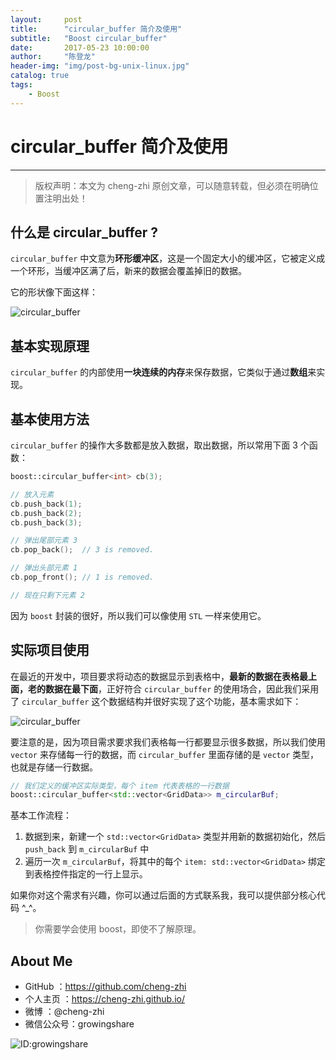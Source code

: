 ```yaml
---
layout:    	post
title:      "circular_buffer 简介及使用"
subtitle:   "Boost circular_buffer"
date:       2017-05-23 10:00:00
author:     "陈登龙"
header-img: "img/post-bg-unix-linux.jpg"
catalog: true
tags:
    - Boost
---
```


# circular_buffer 简介及使用
***
> 版权声明：本文为 cheng-zhi 原创文章，可以随意转载，但必须在明确位置注明出处！ 

## 什么是 circular_buffer ?
`circular_buffer` 中文意为**环形缓冲区**，这是一个固定大小的缓冲区，它被定义成一个环形，当缓冲区满了后，新来的数据会覆盖掉旧的数据。


它的形状像下面这样：

![circular_buffer](https://cheng-zhi.github.io/img/C++/circular_buffer.png)


## 基本实现原理
`circular_buffer` 的内部使用**一块连续的内存**来保存数据，它类似于通过**数组**来实现。



## 基本使用方法
`circular_buffer` 的操作大多数都是放入数据，取出数据，所以常用下面 3 个函数：
```cpp
boost::circular_buffer<int> cb(3);

// 放入元素
cb.push_back(1);
cb.push_back(2);
cb.push_back(3);

// 弹出尾部元素 3
cb.pop_back();  // 3 is removed.

// 弹出头部元素 1
cb.pop_front(); // 1 is removed.

// 现在只剩下元素 2
```
因为 `boost` 封装的很好，所以我们可以像使用 `STL` 一样来使用它。


## 实际项目使用
在最近的开发中，项目要求将动态的数据显示到表格中，**最新的数据在表格最上面，老的数据在最下面**，正好符合 `circular_buffer` 的使用场合，因此我们采用了 `circular_buffer` 这个数据结构并很好实现了这个功能，基本需求如下：

![circular_buffer](https://cheng-zhi.github.io/img/C++/circular_buf_use.png)

要注意的是，因为项目需求要求我们表格每一行都要显示很多数据，所以我们使用 `vector` 来存储每一行的数据，而 `circular_buffer` 里面存储的是 `vector` 类型，也就是存储一行数据。

```cpp
// 我们定义的缓冲区实际类型，每个 item 代表表格的一行数据
boost::circular_buffer<std::vector<GridData>> m_circularBuf;
```

基本工作流程：
1. 数据到来，新建一个 `std::vector<GridData>` 类型并用新的数据初始化，然后 `push_back` 到 `m_circularBuf` 中
2. 遍历一次 `m_circularBuf`，将其中的每个 `item: std::vector<GridData>` 绑定到表格控件指定的一行上显示。  		

如果你对这个需求有兴趣，你可以通过后面的方式联系我，我可以提供部分核心代码 ^_^。

> 你需要学会使用 boost，即使不了解原理。

## About Me
- GitHub   ：https://github.com/cheng-zhi
- 个人主页 ：https://cheng-zhi.github.io/
- 微博     ：@cheng-zhi
- 微信公众号：growingshare

![ID:growingshare](https://cheng-zhi.github.io/img/wechart.jpg)

